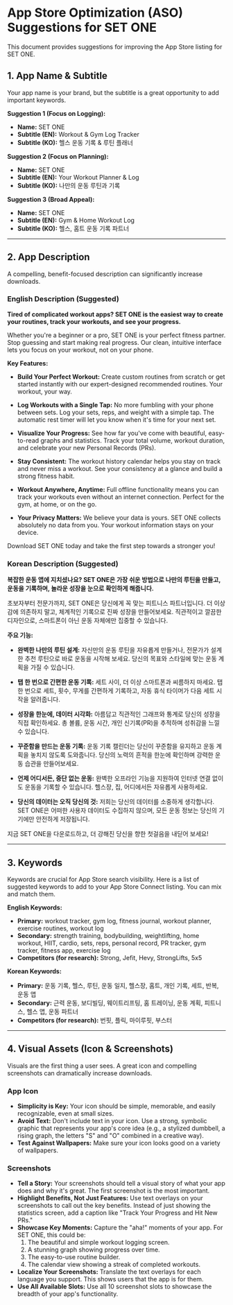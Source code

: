 # App Store Optimization (ASO) Suggestions for SET ONE

This document provides suggestions for improving the App Store listing for SET ONE.

## 1. App Name & Subtitle

Your app name is your brand, but the subtitle is a great opportunity to add important keywords.

**Suggestion 1 (Focus on Logging):**
*   **Name:** SET ONE
*   **Subtitle (EN):** Workout & Gym Log Tracker
*   **Subtitle (KO):** 헬스 운동 기록 & 루틴 플래너

**Suggestion 2 (Focus on Planning):**
*   **Name:** SET ONE
*   **Subtitle (EN):** Your Workout Planner & Log
*   **Subtitle (KO):** 나만의 운동 루틴과 기록

**Suggestion 3 (Broad Appeal):**
*   **Name:** SET ONE
*   **Subtitle (EN):** Gym & Home Workout Log
*   **Subtitle (KO):** 헬스, 홈트 운동 기록 파트너

---

## 2. App Description

A compelling, benefit-focused description can significantly increase downloads.

### English Description (Suggested)

**Tired of complicated workout apps? SET ONE is the easiest way to create your routines, track your workouts, and see your progress.**

Whether you're a beginner or a pro, SET ONE is your perfect fitness partner. Stop guessing and start making real progress. Our clean, intuitive interface lets you focus on your workout, not on your phone.

**Key Features:**

*   **Build Your Perfect Workout:** Create custom routines from scratch or get started instantly with our expert-designed recommended routines. Your workout, your way.

*   **Log Workouts with a Single Tap:** No more fumbling with your phone between sets. Log your sets, reps, and weight with a simple tap. The automatic rest timer will let you know when it's time for your next set.

*   **Visualize Your Progress:** See how far you've come with beautiful, easy-to-read graphs and statistics. Track your total volume, workout duration, and celebrate your new Personal Records (PRs).

*   **Stay Consistent:** The workout history calendar helps you stay on track and never miss a workout. See your consistency at a glance and build a strong fitness habit.

*   **Workout Anywhere, Anytime:** Full offline functionality means you can track your workouts even without an internet connection. Perfect for the gym, at home, or on the go.

*   **Your Privacy Matters:** We believe your data is yours. SET ONE collects absolutely no data from you. Your workout information stays on your device.

Download SET ONE today and take the first step towards a stronger you!

### Korean Description (Suggested)

**복잡한 운동 앱에 지치셨나요? SET ONE은 가장 쉬운 방법으로 나만의 루틴을 만들고, 운동을 기록하며, 놀라운 성장을 눈으로 확인하게 해줍니다.**

초보자부터 전문가까지, SET ONE은 당신에게 꼭 맞는 피트니스 파트너입니다. 더 이상 감에 의존하지 말고, 체계적인 기록으로 진짜 성장을 만들어보세요. 직관적이고 깔끔한 디자인으로, 스마트폰이 아닌 운동 자체에만 집중할 수 있습니다.

**주요 기능:**

*   **완벽한 나만의 루틴 설계:** 자신만의 운동 루틴을 자유롭게 만들거나, 전문가가 설계한 추천 루틴으로 바로 운동을 시작해 보세요. 당신의 목표와 스타일에 맞는 운동 계획을 가질 수 있습니다.

*   **탭 한 번으로 간편한 운동 기록:** 세트 사이, 더 이상 스마트폰과 씨름하지 마세요. 탭 한 번으로 세트, 횟수, 무게를 간편하게 기록하고, 자동 휴식 타이머가 다음 세트 시작을 알려줍니다.

*   **성장을 한눈에, 데이터 시각화:** 아름답고 직관적인 그래프와 통계로 당신의 성장을 직접 확인하세요. 총 볼륨, 운동 시간, 개인 신기록(PR)을 추적하며 성취감을 느낄 수 있습니다.

*   **꾸준함을 만드는 운동 기록:** 운동 기록 캘린더는 당신이 꾸준함을 유지하고 운동 계획을 놓치지 않도록 도와줍니다. 당신의 노력의 흔적을 한눈에 확인하며 강력한 운동 습관을 만들어보세요.

*   **언제 어디서든, 중단 없는 운동:** 완벽한 오프라인 기능을 지원하여 인터넷 연결 없이도 운동을 기록할 수 있습니다. 헬스장, 집, 어디에서든 자유롭게 사용하세요.

*   **당신의 데이터는 오직 당신의 것:** 저희는 당신의 데이터를 소중하게 생각합니다. SET ONE은 어떠한 사용자 데이터도 수집하지 않으며, 모든 운동 정보는 당신의 기기에만 안전하게 저장됩니다.

지금 SET ONE을 다운로드하고, 더 강해진 당신을 향한 첫걸음을 내딛어 보세요!

---

## 3. Keywords

Keywords are crucial for App Store search visibility. Here is a list of suggested keywords to add to your App Store Connect listing. You can mix and match them.

**English Keywords:**

*   **Primary:** workout tracker, gym log, fitness journal, workout planner, exercise routines, workout log
*   **Secondary:** strength training, bodybuilding, weightlifting, home workout, HIIT, cardio, sets, reps, personal record, PR tracker, gym tracker, fitness app, exercise log
*   **Competitors (for research):** Strong, Jefit, Hevy, StrongLifts, 5x5

**Korean Keywords:**

*   **Primary:** 운동 기록, 헬스, 루틴, 운동 일지, 헬스장, 홈트, 개인 기록, 세트, 반복, 운동 앱
*   **Secondary:** 근력 운동, 보디빌딩, 웨이트리프팅, 홈 트레이닝, 운동 계획, 피트니스, 헬스 앱, 운동 파트너
*   **Competitors (for research):** 번핏, 플릭, 마이루핏, 부스터

---

## 4. Visual Assets (Icon & Screenshots)

Visuals are the first thing a user sees. A great icon and compelling screenshots can dramatically increase downloads.

### App Icon

*   **Simplicity is Key:** Your icon should be simple, memorable, and easily recognizable, even at small sizes.
*   **Avoid Text:** Don't include text in your icon. Use a strong, symbolic graphic that represents your app's core idea (e.g., a stylized dumbbell, a rising graph, the letters "S" and "O" combined in a creative way).
*   **Test Against Wallpapers:** Make sure your icon looks good on a variety of wallpapers.

### Screenshots

*   **Tell a Story:** Your screenshots should tell a visual story of what your app does and why it's great. The first screenshot is the most important.
*   **Highlight Benefits, Not Just Features:** Use text overlays on your screenshots to call out the key benefits. Instead of just showing the statistics screen, add a caption like "Track Your Progress and Hit New PRs."
*   **Showcase Key Moments:** Capture the "aha!" moments of your app. For SET ONE, this could be:
    1.  The beautiful and simple workout logging screen.
    2.  A stunning graph showing progress over time.
    3.  The easy-to-use routine builder.
    4.  The calendar view showing a streak of completed workouts.
*   **Localize Your Screenshots:** Translate the text overlays for each language you support. This shows users that the app is for them.
*   **Use All Available Slots:** Use all 10 screenshot slots to showcase the breadth of your app's functionality.
